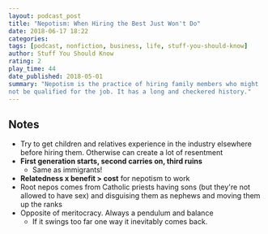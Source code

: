 ```yaml
---
layout: podcast_post
title: "Nepotism: When Hiring the Best Just Won't Do"
date: 2018-06-17 18:22
categories:
tags: [podcast, nonfiction, business, life, stuff-you-should-know]
author: Stuff You Should Know
rating: 2
play_time: 44
date_published: 2018-05-01
summary: "Nepotism is the practice of hiring family members who might
not be qualified for the job. It has a long and checkered history."
---
```


## Notes

* Try to get children and relatives experience in the industry elsewhere
  before hiring them. Otherwise can create a lot of resentment
* **First generation starts, second carries on, third ruins**
  * Same as immigrants!
* **Relatedness x benefit > cost** for nepotism to
  work
* Root nepos comes from Catholic priests having sons (but they're not
  allowed to have sex) and disguising them as nephews and moving them up
  the ranks
* Opposite of meritocracy. Always a pendulum and balance
  * If it swings too far one way it inevitably comes back.
